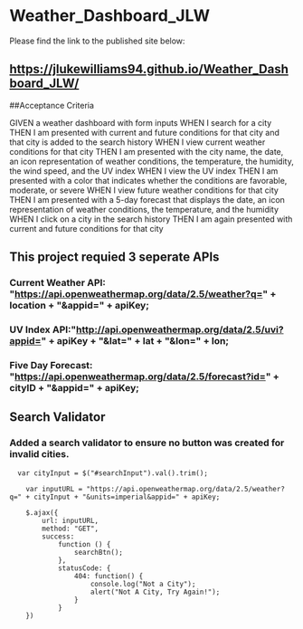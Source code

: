 # Weather_Dashboard_JLW

Please find the link to the published site below:

## https://jlukewilliams94.github.io/Weather_Dashboard_JLW/


##Acceptance Criteria

GIVEN a weather dashboard with form inputs
WHEN I search for a city
THEN I am presented with current and future conditions for that city and that city is added to the search history
WHEN I view current weather conditions for that city
THEN I am presented with the city name, the date, an icon representation of weather conditions, the temperature, the humidity, the wind speed, and the UV index
WHEN I view the UV index
THEN I am presented with a color that indicates whether the conditions are favorable, moderate, or severe
WHEN I view future weather conditions for that city
THEN I am presented with a 5-day forecast that displays the date, an icon representation of weather conditions, the temperature, and the humidity
WHEN I click on a city in the search history
THEN I am again presented with current and future conditions for that city

## This project requied 3 seperate APIs

### Current Weather API: "https://api.openweathermap.org/data/2.5/weather?q=" + location + "&appid=" + apiKey;
### UV Index API:"http://api.openweathermap.org/data/2.5/uvi?appid=" + apiKey + "&lat=" + lat + "&lon=" + lon;
### Five Day Forecast: "https://api.openweathermap.org/data/2.5/forecast?id=" + cityID + "&appid=" + apiKey;

## Search Validator 

### Added a search validator to ensure no button was created for invalid cities.

      var cityInput = $("#searchInput").val().trim();

        var inputURL = "https://api.openweathermap.org/data/2.5/weather?q=" + cityInput + "&units=imperial&appid=" + apiKey;
        
        $.ajax({
            url: inputURL,
            method: "GET",
            success: 
                function () {
                    searchBtn();
                },
                statusCode: {
                    404: function() {
                        console.log("Not a City");
                        alert("Not A City, Try Again!");
                    }
                }
        })

